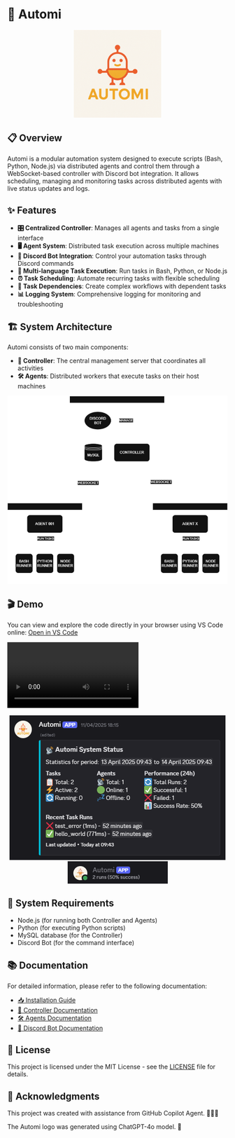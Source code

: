 # 🤖 Automi

<div align="center">
  <img src="./docs/attachments/automi_logo.png" width="200" alt="Automi Logo">
</div>

## 📋 Overview

Automi is a modular automation system designed to execute scripts (Bash, Python, Node.js) via distributed agents and control them through a WebSocket-based controller with Discord bot integration. It allows scheduling, managing and monitoring tasks across distributed agents with live status updates and logs.

## ✨ Features

- **🎛️ Centralized Controller**: Manages all agents and tasks from a single interface
- **🖥️ Agent System**: Distributed task execution across multiple machines
- **🤖 Discord Bot Integration**: Control your automation tasks through Discord commands
- **📜 Multi-language Task Execution**: Run tasks in Bash, Python, or Node.js
- **⏰ Task Scheduling**: Automate recurring tasks with flexible scheduling
- **🔄 Task Dependencies**: Create complex workflows with dependent tasks
- **📊 Logging System**: Comprehensive logging for monitoring and troubleshooting

## 🏗️ System Architecture

Automi consists of two main components:

- **🧠 Controller**: The central management server that coordinates all activities
- **🛠️ Agents**: Distributed workers that execute tasks on their host machines

<div align="center">
  <img src="./docs/attachments/architecture_diagram.png" alt="System Architecture">
</div>

## 🎬 Demo

You can view and explore the code directly in your browser using VS Code online:
[Open in VS Code](https://vscode.dev/github/sergiusz-x/automi)

![Automi Demo MP4](./docs/attachments/demo.mp4)
<div align="center">
  <img src="./docs/attachments/bot_status.png" alt="Bot status">
  
  <img src="./docs/attachments/bot_presence.png" alt="Bot presence">
</div>

## 📝 System Requirements

- Node.js (for running both Controller and Agents)
- Python (for executing Python scripts)
- MySQL database (for the Controller)
- Discord Bot (for the command interface)

## 📚 Documentation

For detailed information, please refer to the following documentation:

- [📥 Installation Guide](./docs/INSTALLATION.md)
- [🧠 Controller Documentation](./docs/CONTROLLER.md)
- [🛠️ Agents Documentation](./docs/AGENTS.md)
- [🤖 Discord Bot Documentation](./docs/BOT.md)

## 📜 License

This project is licensed under the MIT License - see the [LICENSE](./LICENSE) file for details.

## 🙏 Acknowledgments

This project was created with assistance from GitHub Copilot Agent. 🚀👨‍💻

The Automi logo was generated using ChatGPT-4o model. 🎨